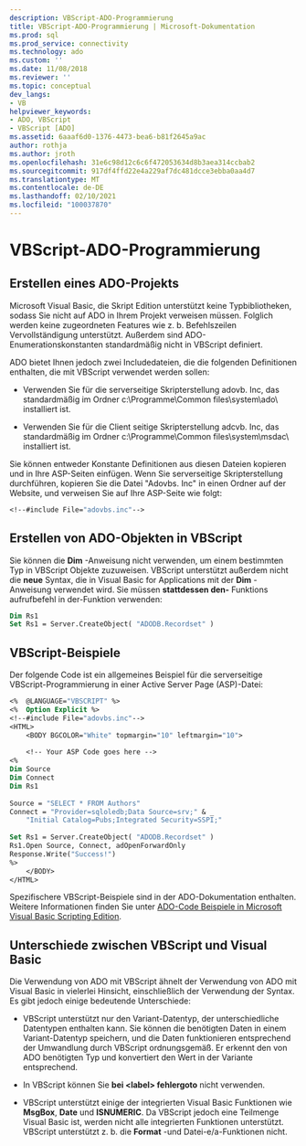 ```yaml
---
description: VBScript-ADO-Programmierung
title: VBScript-ADO-Programmierung | Microsoft-Dokumentation
ms.prod: sql
ms.prod_service: connectivity
ms.technology: ado
ms.custom: ''
ms.date: 11/08/2018
ms.reviewer: ''
ms.topic: conceptual
dev_langs:
- VB
helpviewer_keywords:
- ADO, VBScript
- VBScript [ADO]
ms.assetid: 6aaaf6d0-1376-4473-bea6-b81f2645a9ac
author: rothja
ms.author: jroth
ms.openlocfilehash: 31e6c98d12c6c6f472053634d8b3aea314ccbab2
ms.sourcegitcommit: 917df4ffd22e4a229af7dc481dcce3ebba0aa4d7
ms.translationtype: MT
ms.contentlocale: de-DE
ms.lasthandoff: 02/10/2021
ms.locfileid: "100037870"
---
```

# <a name="vbscript-ado-programming"></a>VBScript-ADO-Programmierung
## <a name="creating-an-ado-project"></a>Erstellen eines ADO-Projekts  
 Microsoft Visual Basic, die Skript Edition unterstützt keine Typbibliotheken, sodass Sie nicht auf ADO in Ihrem Projekt verweisen müssen. Folglich werden keine zugeordneten Features wie z. b. Befehlszeilen Vervollständigung unterstützt. Außerdem sind ADO-Enumerationskonstanten standardmäßig nicht in VBScript definiert.  
  
 ADO bietet Ihnen jedoch zwei Includedateien, die die folgenden Definitionen enthalten, die mit VBScript verwendet werden sollen:  
  
-   Verwenden Sie für die serverseitige Skripterstellung adovb. Inc, das standardmäßig im Ordner c:\Programme\Common files\system\ado\ installiert ist.  
  
-   Verwenden Sie für die Client seitige Skripterstellung adcvb. Inc, das standardmäßig im Ordner c:\Programme\Common files\system\msdac\ installiert ist.  
  
 Sie können entweder Konstante Definitionen aus diesen Dateien kopieren und in Ihre ASP-Seiten einfügen. Wenn Sie serverseitige Skripterstellung durchführen, kopieren Sie die Datei "Adovbs. Inc" in einen Ordner auf der Website, und verweisen Sie auf Ihre ASP-Seite wie folgt:  
  
```vb
<!--#include File="adovbs.inc"-->  
```  
  
## <a name="creating-ado-objects-in-vbscript"></a>Erstellen von ADO-Objekten in VBScript  
 Sie können die **Dim** -Anweisung nicht verwenden, um einem bestimmten Typ in VBScript Objekte zuzuweisen. VBScript unterstützt außerdem nicht die **neue** Syntax, die in Visual Basic for Applications mit der **Dim** -Anweisung verwendet wird. Sie müssen **stattdessen den-** Funktions aufrufbefehl in der-Funktion verwenden:  
  
```vb
Dim Rs1  
Set Rs1 = Server.CreateObject( "ADODB.Recordset" )  
```  
  
## <a name="vbscript-examples"></a>VBScript-Beispiele  
 Der folgende Code ist ein allgemeines Beispiel für die serverseitige VBScript-Programmierung in einer Active Server Page (ASP)-Datei:  
  
```vb
<%  @LANGUAGE="VBSCRIPT" %>  
<%  Option Explicit %>  
<!--#include File="adovbs.inc"-->  
<HTML>  
    <BODY BGCOLOR="White" topmargin="10" leftmargin="10">  
  
    <!-- Your ASP Code goes here -->  
<%  
Dim Source  
Dim Connect  
Dim Rs1  
  
Source = "SELECT * FROM Authors"  
Connect = "Provider=sqloledb;Data Source=srv;" & _  
    "Initial Catalog=Pubs;Integrated Security=SSPI;"  
  
Set Rs1 = Server.CreateObject( "ADODB.Recordset" )  
Rs1.Open Source, Connect, adOpenForwardOnly  
Response.Write("Success!")  
%>  
    </BODY>  
</HTML>  
```  
  
 Spezifischere VBScript-Beispiele sind in der ADO-Dokumentation enthalten. Weitere Informationen finden Sie unter [ADO-Code Beispiele in Microsoft Visual Basic Scripting Edition](../../reference/ado-api/ado-code-examples-vbscript.md).  
  
## <a name="differences-between-vbscript-and-visual-basic"></a>Unterschiede zwischen VBScript und Visual Basic  
 Die Verwendung von ADO mit VBScript ähnelt der Verwendung von ADO mit Visual Basic in vielerlei Hinsicht, einschließlich der Verwendung der Syntax. Es gibt jedoch einige bedeutende Unterschiede:  
  
-   VBScript unterstützt nur den Variant-Datentyp, der unterschiedliche Datentypen enthalten kann. Sie können die benötigten Daten in einem Variant-Datentyp speichern, und die Daten funktionieren entsprechend der Umwandlung durch VBScript ordnungsgemäß. Er erkennt den von ADO benötigten Typ und konvertiert den Wert in der Variante entsprechend.  
  
-   In VBScript können Sie **bei \<label> fehlergoto** nicht verwenden.  
  
-   VBScript unterstützt einige der integrierten Visual Basic Funktionen wie **MsgBox**, **Date** und **ISNUMERIC**. Da VBScript jedoch eine Teilmenge Visual Basic ist, werden nicht alle integrierten Funktionen unterstützt. VBScript unterstützt z. b. die **Format** -und Datei-e/a-Funktionen nicht.
